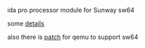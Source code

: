 ida pro processor module for Sunway sw64

some [details](http://redplait.blogspot.com/2022/06/reversing-of-sunway-sw64-isa.html)

also there is [patch](https://repo.openeuler.org/openEuler-22.03-LTS/source/Packages/qemu-6.2.0-29.oe2203.src.rpm) for qemu to support sw64
